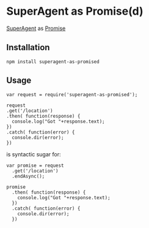 SuperAgent as Promise(d)
=====================

[SuperAgent](http://visionmedia.github.io/superagent/) as [Promise](https://github.com/petkaantonov/bluebird/blob/master/API.md)

Installation
------------

    npm install superagent-as-promised

Usage
-----

    var request = require('superagent-as-promised');

    request
    .get('/location')
    .then( function(response) {
      console.log("Got "+response.text);
    })
    .catch( function(error) {
      console.dir(error);
    })

is syntactic sugar for:

    var promise = request
      .get('/location')
      .endAsync();

    promise
      .then( function(response) {
        console.log("Got "+response.text);
      })
      .catch( function(error) {
        console.dir(error);
      })

